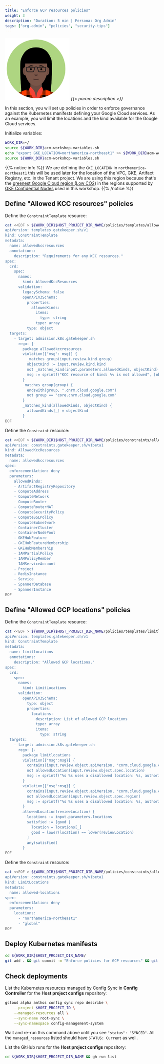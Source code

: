 ```yaml
---
title: "Enforce GCP resources policies"
weight: 3
description: "Duration: 5 min | Persona: Org Admin"
tags: ["org-admin", "policies", "security-tips"]
---
```

![Org Admin](/images/org-admin.png)
_{{< param description >}}_

In this section, you will set up policies in order to enforce governance against the Kubernetes manifests defining your Google Cloud services. As an example, you will limit the locations and the kind available for the Google Cloud services.

Initialize variables:
```Bash
WORK_DIR=~/
source ${WORK_DIR}acm-workshop-variables.sh
echo "export GKE_LOCATION=northamerica-northeast1" >> ${WORK_DIR}acm-workshop-variables.sh
source ${WORK_DIR}acm-workshop-variables.sh
```
{{% notice info %}}
We are defining the `GKE_LOCATION` in `northamerica-northeast1` this will be used later for the location of the VPC, GKE, Artifact Registry, etc. in the Tenant project. We are using this region because that's the [greenest Google Cloud region (Low CO2)](https://cloud.google.com/sustainability/region-carbon) in the regions supported by [GKE Confidential Nodes](https://cloud.google.com/kubernetes-engine/docs/how-to/confidential-gke-nodes#availability) used in this workshop.
{{% /notice %}}

## Define "Allowed KCC resources" policies

Define the `ConstraintTemplate` resource:
```Bash
cat <<EOF > ${WORK_DIR}$HOST_PROJECT_DIR_NAME/policies/templates/allowedkccresources.yaml
apiVersion: templates.gatekeeper.sh/v1
kind: ConstraintTemplate
metadata:
  name: allowedkccresources
  annotations:
    description: "Requirements for any KCC resources."
spec:
  crd:
    spec:
      names:
        kind: AllowedKccResources
      validation:
        legacySchema: false
        openAPIV3Schema:
          properties:
            allowedKinds:
              items:
                type: string
              type: array
          type: object
  targets:
    - target: admission.k8s.gatekeeper.sh
      rego: |-
        package allowedkccresources
        violation[{"msg": msg}] {
          _matches_group(input.review.kind.group)
          objectKind := input.review.kind.kind
          not _matches_kind(input.parameters.allowedKinds, objectKind)
          msg := sprintf("KCC resource of kind: %v is not allowed", [objectKind])
        }
        _matches_group(group) {
          endswith(group, ".cnrm.cloud.google.com")
          not group == "core.cnrm.cloud.google.com"
        }
        _matches_kind(allowedKinds, objectKind) {
          allowedKinds[_] = objectKind
        }
EOF
```

Define the `Constraint` resource:
```Bash
cat <<EOF > ${WORK_DIR}$HOST_PROJECT_DIR_NAME/policies/constraints/allowed-kcc-resources.yaml
apiVersion: constraints.gatekeeper.sh/v1beta1
kind: AllowedKccResources
metadata:
  name: allowedkccresources
spec:
  enforcementAction: deny
  parameters:
    allowedKinds:
    - ArtifactRegistryRepository
    - ComputeAddress
    - ComputeNetwork
    - ComputeRouter
    - ComputeRouterNAT
    - ComputeSecurityPolicy
    - ComputeSSLPolicy
    - ComputeSubnetwork
    - ContainerCluster
    - ContainerNodePool
    - GKEHubFeature
    - GKEHubFeatureMembership
    - GKEHubMembership
    - IAMPartialPolicy
    - IAMPolicyMember
    - IAMServiceAccount
    - Project
    - RedisInstance
    - Service
    - SpannerDatabase
    - SpannerInstance
EOF
```

## Define "Allowed GCP locations" policies

Define the `ConstraintTemplate` resource:
```Bash
cat <<EOF > ${WORK_DIR}$HOST_PROJECT_DIR_NAME/policies/templates/limitlocations.yaml
apiVersion: templates.gatekeeper.sh/v1
kind: ConstraintTemplate
metadata:
  name: limitlocations
  annotations:
    description: "Allowed GCP locations."
spec:
  crd:
    spec:
      names:
        kind: LimitLocations
      validation:
        openAPIV3Schema:
          type: object
          properties:
            locations:
              description: List of allowed GCP locations
              type: array
              items:
                type: string
  targets:
    - target: admission.k8s.gatekeeper.sh
      rego: |-
        package limitlocations
        violation[{"msg":msg}] {
          contains(input.review.object.apiVersion, "cnrm.cloud.google.com")
          not allowedLocation(input.review.object.spec.location)
          msg := sprintf("%s %s uses a disallowed location: %s, authorized locations are: %s", [input.review.object.kind, input.review.object.metadata.name, input.review.object.spec.location, input.parameters.locations])
        }
        violation[{"msg":msg}] {
          contains(input.review.object.apiVersion, "cnrm.cloud.google.com")
          not allowedLocation(input.review.object.spec.region)
          msg := sprintf("%s %s uses a disallowed location: %s, authorized locations are: %s", [input.review.object.kind, input.review.object.metadata.name, input.review.object.spec.region, input.parameters.locations])
        }
        allowedLocation(reviewLocation) {
          locations := input.parameters.locations
          satisfied := [good |
            location = locations[_]
            good = lower(location) == lower(reviewLocation)
          ]
          any(satisfied)
        }
EOF
```

Define the `Constraint` resource:
```Bash
cat <<EOF > ${WORK_DIR}$HOST_PROJECT_DIR_NAME/policies/constraints/allowed-locations.yaml
apiVersion: constraints.gatekeeper.sh/v1beta1
kind: LimitLocations
metadata:
  name: allowed-locations
spec:
  enforcementAction: deny
  parameters:
    locations:
      - "northamerica-northeast1"
      - "global"
EOF
```

## Deploy Kubernetes manifests

```Bash
cd ${WORK_DIR}$HOST_PROJECT_DIR_NAME/
git add . && git commit -m "Enforce policies for GCP resources" && git push origin main
```

## Check deployments

List the Kubernetes resources managed by Config Sync in **Config Controller** for the **Host project configs** repository:
```Bash
gcloud alpha anthos config sync repo describe \
    --project $HOST_PROJECT_ID \
    --managed-resources all \
    --sync-name root-sync \
    --sync-namespace config-management-system
```
Wait and re-run this command above until you see `"status": "SYNCED"`. All the `managed_resources` listed should have `STATUS: Current` as well.

List the GitHub runs for the **Host project configs** repository:
```Bash
cd ${WORK_DIR}$HOST_PROJECT_DIR_NAME && gh run list
```